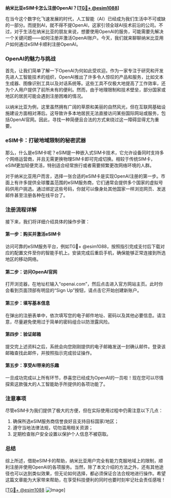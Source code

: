 **纳米比亚eSIM卡怎么注册OpenAI？[[TG💪+ @esim1088](https://t.me/s/esim1088)]**

在当今这个数字化飞速发展的时代，人工智能（AI）已经成为我们生活中不可或缺的一部分。而提到AI，就不得不提OpenAI，这家引领全球AI技术前沿的公司。不过，对于生活在纳米比亚的朋友来说，想要使用OpenAI的服务，可能需要先解决一个关键问题——如何注册并激活OpenAI账户。今天，我们就来聊聊纳米比亚用户如何通过eSIM卡顺利注册OpenAI。

### OpenAI的魅力与挑战

首先，让我们简单了解一下OpenAI为何如此受欢迎。作为一家专注于研究和开发先进人工智能技术的组织，OpenAI推出了许多令人惊叹的产品和服务，比如文本生成器、图像识别工具以及对话系统等。这些工具不仅极大地提高了工作效率，还为个人用户提供了前所未有的便利。然而，由于地理限制和技术壁垒，部分国家或地区的居民可能会遇到注册困难的情况。

以纳米比亚为例，这里虽然拥有广阔的草原和美丽的自然风光，但在互联网基础设施建设方面相对滞后。这导致许多本地居民无法直接访问某些国际网站或服务，包括OpenAI官网。因此，寻找一种简便且合法的方式来绕过这一障碍显得尤为重要。

### eSIM卡：打破地域限制的秘密武器

那么，什么是eSIM卡呢？eSIM是一种嵌入式SIM卡技术，它允许设备同时支持多个网络运营商，并且无需更换物理SIM卡即可完成切换。相较于传统SIM卡，eSIM更加轻便灵活，特别适合经常旅行或者需要频繁更改网络环境的人群。

对于纳米比亚用户而言，选择一张合适的eSIM卡是实现OpenAI注册的第一步。市面上有许多提供全球覆盖范围的eSIM服务商，它们通常会提供多个国家的虚拟号码供用户挑选。通过绑定这些号码，你就可以像身处其他国家一样浏览网页、发送邮件甚至注册各种在线平台了。

### 注册流程详解

接下来，我们将详细介绍具体的操作步骤：

#### 第一步：购买并激活eSIM卡
访问可靠的eSIM服务平台，例如TG💪+ @esim1088，按照指引完成支付后下载对应的配置文件至你的智能手机上。安装完成后重启手机，确保能够正常连接到所选地区的移动网络。

#### 第二步：访问OpenAI官网
打开浏览器，在地址栏输入“openai.com”，然后点击进入官方网站主页。此时你会看到页面顶部有明显的“Sign Up”按钮，请点击它开始创建新账户。

#### 第三步：填写基本信息
在弹出的注册表单中，依次填写您的电子邮件地址、密码以及其他必要信息。请注意，尽量避免使用过于简单的密码组合以防泄露风险。

#### 第四步：验证邮箱
提交完上述资料之后，系统会向您刚刚提供的电子邮箱发送一封确认邮件。登录该邮箱查找此邮件，并按照指示完成验证操作。

#### 第五步：享受AI带来的乐趣
一旦成功完成以上所有环节，恭喜您已经成为OpenAI的一员啦！现在您可以尽情探索这款强大的人工智能助手所提供的各项功能了。

### 注意事项
尽管eSIM卡为我们提供了极大的方便，但在实际使用过程中仍需注意以下几点：
1. 确保所选eSIM服务商信誉良好且支持目标国家/地区；
2. 遵守当地法律法规，切勿滥用相关资源；
3. 定期检查账户安全设置以保护个人信息不被窃取。

### 总结

综上所述，借助eSIM卡的帮助，纳米比亚用户完全有能力克服地域上的限制，顺利注册并使用OpenAI的各项服务。当然，除了本文介绍的方法之外，还有其他途径也可以达到类似效果，但无论如何选择，都必须保证合法合规地进行操作。希望这篇文章能为大家带来帮助，在享受科技便利的同时也要时刻牢记社会责任感哦！

[[TG💪+ @esim1088](https://t.me/s/esim1088) ![Image](https://i.postimg.cc/4NQfJmqS/Snipaste-2025-05-13-00-14-12.png)]